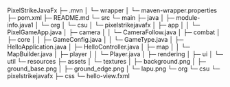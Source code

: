 

```
```
PixelStrikeJavaFx
├─ .mvn
│  └─ wrapper
│     └─ maven-wrapper.properties
├─ pom.xml
├─ README.md
└─ src
   └─ main
      ├─ java
      │  ├─ module-info.java1
      │  └─ org
      │     └─ csu
      │        └─ pixelstrikejavafx
      │           ├─ app
      │           │  └─ PixelGameApp.java
      │           ├─ camera
      │           │  └─ CameraFollow.java
      │           ├─ combat
      │           ├─ core
      │           │  ├─ GameConfig.java
      │           │  └─ GameType.java
      │           ├─ HelloApplication.java
      │           ├─ HelloController.java
      │           ├─ map
      │           │  └─ MapBuilder.java
      │           ├─ player
      │           │  └─ Player.java
      │           ├─ rendering
      │           ├─ ui
      │           └─ util
      └─ resources
         ├─ assets
         │  └─ textures
         │     ├─ background.png
         │     ├─ ground_base.png
         │     ├─ ground_edge.png
         │     └─ lapu.png
         └─ org
            └─ csu
               └─ pixelstrikejavafx
                  ├─ css
                  └─ hello-view.fxml

```
